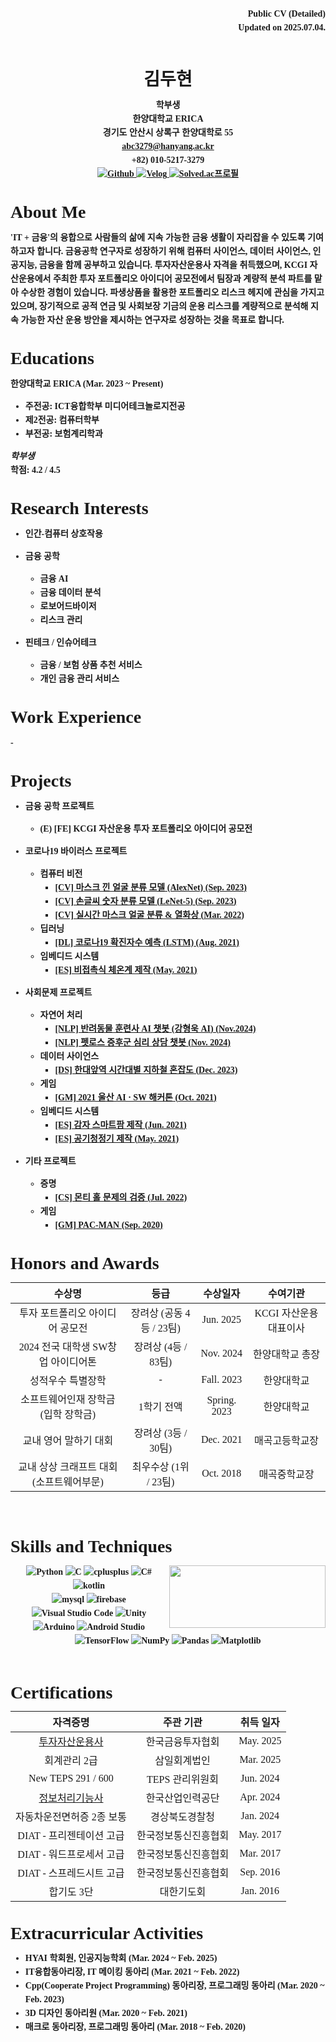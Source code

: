 <style>
@font-face {
  font-family: 'NanumSquareNeo';
  font-weight: 700;
  src: url(https://hangeul.pstatic.net/hangeul_static/webfont/NanumSquareNeo/NanumSquareNeoTTF-cBd.woff) format("woff");
}

body {
  font-family: 'NanumSquareNeo', 'Times New Roman', serif;
  font-size: 14px;
  line-height: 22px;
  font-weight: 700;
}
</style>


<div align = "right"> Public CV (Detailed) </br>
Updated on 2025.07.04.
</div>

</br>

<div align='center'>

  # 김두현
  학부생  
  한양대학교 ERICA  
  경기도 안산시 상록구 한양대학로 55  
  abc3279@hanyang.ac.kr  
  +82) 010-5217-3279  
  <a href = "https://github.com/abc3279"> <img src="https://img.shields.io/badge/Github-181717.svg?&style=flat-square&logo=Github&logoColor=white" alt="Github"> </a>
  <a href = "https://velog.io/@abc3279/about"> <img src="https://img.shields.io/badge/-Blog-20C997.svg?&style=flat-square&logo=Velog&logoColor=white" alt="Velog"> </a>
  [![Solved.ac프로필](http://mazassumnida.wtf/api/mini/generate_badge?boj=abc3279)](https://solved.ac/abc3279)

</div>

# About Me
'IT + 금융'의 융합으로 사람들의 삶에 지속 가능한 금융 생활이 자리잡을 수 있도록 기여하고자 합니다. 금융공학 연구자로 성장하기 위해 컴퓨터 사이언스, 데이터 사이언스, 인공지능, 금융을 함께 공부하고 있습니다. 투자자산운용사 자격을 취득했으며, KCGI 자산운용에서 주최한 투자 포트폴리오 아이디어 공모전에서 팀장과 계량적 분석 파트를 맡아 수상한 경험이 있습니다. 파생상품을 활용한 포트폴리오 리스크 헤지에 관심을 가지고 있으며, 장기적으로 공적 연금 및 사회보장 기금의 운용 리스크를 계량적으로 분석해 지속 가능한 자산 운용 방안을 제시하는 연구자로 성장하는 것을 목표로 합니다. 


# Educations
한양대학교 ERICA (Mar. 2023 ~ Present)
- 주전공: ICT융합학부 미디어테크놀로지전공
- 제2전공: 컴퓨터학부
- 부전공: 보험계리학과

_학부생_  
학점: 4.2 / 4.5

# Research Interests
- 인간-컴퓨터 상호작용
- 금융 공학
  - 금융 AI
  - 금융 데이터 분석
  - 로보어드바이저
  - 리스크 관리

- 핀테크 / 인슈어테크
  - 금융 / 보험 상품 추천 서비스
  - 개인 금융 관리 서비스

# Work Experience
\-


# Projects
- 금융 공학 프로젝트
  - (E) [FE] KCGI 자산운용 투자 포트폴리오 아이디어 공모전 


- 코로나19 바이러스 프로젝트
  - 컴퓨터 비전
    - [[CV] 마스크 낀 얼굴 분류 모델 (AlexNet) (Sep. 2023)](https://velog.io/@abc3279/%EB%A7%88%EC%8A%A4%ED%81%AC-%EC%96%BC%EA%B5%B4-%EB%B6%84%EB%A5%98-%EB%AA%A8%EB%8D%B8-AlexNet)
    - [[CV] 손글씨 숫자 분류 모델 (LeNet-5) (Sep. 2023)](https://velog.io/@abc3279/%EC%86%90%EA%B8%80%EC%94%A8-%EB%B6%84%EB%A5%98-%EB%AA%A8%EB%8D%B8-LeNet-5)
    - [[CV] 실시간 마스크 얼굴 분류 & 열화상 (Mar. 2022)](https://velog.io/@abc3279/CV-%EC%8B%A4%EC%8B%9C%EA%B0%84-%EB%A7%88%EC%8A%A4%ED%81%AC-%EC%96%BC%EA%B5%B4-%EB%B6%84%EB%A5%98-%EC%97%B4%ED%99%94%EC%83%81)
  - 딥러닝
    - [[DL] 코로나19 확진자수 예측 (LSTM) (Aug. 2021)](https://velog.io/@abc3279/%EC%BD%94%EB%A1%9C%EB%82%9819-%ED%99%95%EC%A7%84%EC%9E%90%EC%88%98-%EC%98%88%EC%B8%A1-LSTM)
  - 임베디드 시스템
    - [[ES] 비접촉식 체온계 제작 (May. 2021)](https://velog.io/@abc3279/%EB%B9%84%EC%A0%91%EC%B4%89%EC%8B%9D-%EC%B2%B4%EC%98%A8%EA%B3%84-%EC%A0%9C%EC%9E%91) 


- 사회문제 프로젝트
  - 자연어 처리
    - [[NLP] 반려동물 훈련사 AI 챗봇 (강형욱 AI) (Nov.2024)](https://velog.io/@abc3279/NLP-%EB%B0%98%EB%A0%A4%EB%8F%99%EB%AC%BC-%ED%9B%88%EB%A0%A8%EC%82%AC-AI-%EC%B1%97%EB%B4%87-%EA%B0%95%ED%98%95%EC%9A%B1-AI-36zr1sj5)
    - [[NLP] 펫로스 증후군 심리 상담 챗봇 (Nov. 2024)](https://velog.io/@abc3279/NLP-%ED%8E%AB%EB%A1%9C%EC%8A%A4-%EC%8B%AC%EB%A6%AC%EC%83%81%EB%8B%B4-%EC%B1%97%EB%B4%87)
  - 데이터 사이언스
    - [[DS] 한대앞역 시간대별 지하철 혼잡도 (Dec. 2023)](https://velog.io/@abc3279/%EC%A7%80%ED%95%98%EC%B2%A0)
  - 게임
    - [[GM] 2021 울산 AI · SW 해커톤 (Oct. 2021)](https://velog.io/@abc3279/2021-%EC%9A%B8%EC%82%B0-AI-SW-%ED%95%B4%EC%BB%A4%ED%86%A4) 
  - 임베디드 시스템
    - [[ES] 감자 스마트팜 제작 (Jun. 2021)](https://velog.io/@abc3279/ES-%EA%B0%90%EC%9E%90-%EC%8A%A4%EB%A7%88%ED%8A%B8%ED%8C%9C-%EC%A0%9C%EC%9E%91)
    - [[ES] 공기청정기 제작 (May. 2021)](https://velog.io/@abc3279/%EA%B3%B5%EA%B8%B0%EC%B2%AD%EC%A0%95%EA%B8%B0-%EC%A0%9C%EC%9E%91)



- 기타 프로젝트
  - 증명
    - [[CS] 몬티 홀 문제의 검증 (Jul. 2022)](https://velog.io/@abc3279/%EB%AA%AC%ED%8B%B0-%ED%99%80-%EB%AC%B8%EC%A0%9C%EC%9D%98-%ED%94%84%EB%A1%9C%EA%B7%B8%EB%9E%98%EB%B0%8D%EC%A0%81-%EC%A6%9D%EB%AA%85)
  - 게임
    - [[GM] PAC-MAN (Sep. 2020)](https://velog.io/@abc3279/PAC-MAN)
  
  
# Honors and Awards
| 수상명 | 등급 |수상일자 | 수여기관 |
| :--: | :--: | :--: | :--: |
| 투자 포트폴리오 아이디어 공모전 | 장려상 (공동 4등 / 23팀) | Jun. 2025 | KCGI 자산운용 대표이사 |
| 2024 전국 대학생 SW창업 아이디어톤 | 장려상 (4등 / 83팀) | Nov. 2024 | 한양대학교 총장 |
| 성적우수 특별장학 | - | Fall. 2023 | 한양대학교 |
| 소프트웨어인재 장학금 (입학 장학금) | 1학기 전액 | Spring. 2023 | 한양대학교 |
| 교내 영어 말하기 대회 | 장려상 (3등 / 30팀) | Dec. 2021 | 매곡고등학교장 |
| 교내 상상 크래프트 대회 (소프트웨어부문) | 최우수상 (1위 / 23팀) | Oct. 2018 | 매곡중학교장 |

</br>


<!-- 페이지 넘어가도 분리되지않게 -->
<div style="page-break-inside: avoid;"> 
<h1> Skills and Techniques </h1>
<div align="center">
  <img align="right" src="https://github-readme-stats.vercel.app/api/top-langs/?username=abc3279&layout=compact&theme=dracula&hide=ShaderLab,HLSL&cache_seconds=1800" height=100px width=250px />
  <img src="https://img.shields.io/badge/Python-3776AB.svg?&style=flat-square&logo=Python&logoColor=white" alt="Python">
  <img src="https://img.shields.io/badge/C-A8B9CC.svg?&style=flat-square&logo=C&logoColor=white" alt="C">
  <img src="https://img.shields.io/badge/-C++-00599C.svg?&style=flat-square&logo=cplusplus&logoColor=white" alt="cplusplus">
  <img src="https://img.shields.io/badge/C%23-007ACC.svg?&style=flat-square&logo=cplusplus&logoColor=white" alt="C#">
  <img src="https://img.shields.io/badge/Kotlin-7F52FF.svg?&style=flat-square&logo=kotlin&logoColor=white" alt="kotlin">  
  </br>

  <img src="https://img.shields.io/badge/MySQL-4479A1.svg?&style=flat-square&logo=mysql&logoColor=white" alt="mysql">
  <img src="https://img.shields.io/badge/Firebase-DD2C00.svg?&style=flat-square&logo=firebase&logoColor=white" alt="firebase">  
  </br>

  <img src="https://img.shields.io/badge/Visual%20Studio%20Code-007ACC.svg?&style=flat-square&logo=Visual%20Studio%20Code&logoColor=white" alt="Visual Studio Code">
  <img src="https://img.shields.io/badge/Unity-F8F8F8.svg?&style=flat-square&logo=Unity&logoColor=black" alt="Unity">
  <img src="https://img.shields.io/badge/Arduino-00878F.svg?&style=flat-square&logo=arduino&logoColor=white" alt="Arduino">
  <img src="https://img.shields.io/badge/Android%20Studio-3DDC84.svg?&style=flat-square&logo=Android%20Studio&logoColor=white" alt="Android Studio">  
  </br>

  <img src="https://img.shields.io/badge/TensorFlow-FF6F00.svg?&style=flat-square&logo=tensorflow&logoColor=white" alt="TensorFlow">
  <img src="https://img.shields.io/badge/NumPy-013243.svg?&style=flat-square&logo=numpy&logoColor=white" alt="NumPy">
  <img src="https://img.shields.io/badge/Pandas-150458.svg?&style=flat-square&logo=pandas&logoColor=white" alt="Pandas">
  <img src="https://img.shields.io/badge/Matplotlib-0077B6.svg?&style=flat-square&logo=Matplotlib&logoColor=white" alt="Matplotlib">
  </br>
</div>
</div>

</br>

# Certifications
| 자격증명 | 주관 기관 | 취득 일자 |
| :--: | :--: | :--: |
| [투자자산운용사](https://velog.io/@abc3279/%EC%9E%90%EA%B2%A9%EC%A6%9D-%ED%88%AC%EC%9E%90%EC%9E%90%EC%82%B0%EC%9A%B4%EC%9A%A9%EC%82%AC-%ED%95%A9%EA%B2%A9-%EC%88%98%EA%B8%B0) | 한국금융투자협회 | May. 2025 |
| 회계관리 2급 | 삼일회계법인 | Mar. 2025 |
| New TEPS 291 / 600 | TEPS 관리위원회 | Jun. 2024 |
| [정보처리기능사](https://velog.io/@abc3279/%EC%A0%95%EB%B3%B4%EC%B2%98%EB%A6%AC%EA%B8%B0%EB%8A%A5%EC%82%AC-%ED%9B%84%EA%B8%B0) | 한국산업인력공단 | Apr. 2024 |
| 자동차운전면허증 2종 보통 | 경상북도경찰청 | Jan. 2024 |
| DIAT - 프리젠테이션 고급 | 한국정보통신진흥협회 | May. 2017 |
| DIAT - 워드프로세서 고급 | 한국정보통신진흥협회 | Mar. 2017 |
| DIAT - 스프레드시트 고급 | 한국정보통신진흥협회 | Sep. 2016 |
| 합기도 3단 | 대한기도회 | Jan. 2016 |

# Extracurricular Activities
- HYAI 학회원, 인공지능학회 (Mar. 2024 ~ Feb. 2025)
- IT융합동아리장, IT 메이킹 동아리 (Mar. 2021 ~ Feb. 2022)
- Cpp(Cooperate Project Programming) 동아리장, 프로그래밍 동아리 (Mar. 2020 ~ Feb. 2023)
- 3D 디자인 동아리원 (Mar. 2020 ~ Feb. 2021)
- 매크로 동아리장, 프로그래밍 동아리 (Mar. 2018 ~ Feb. 2020)  


